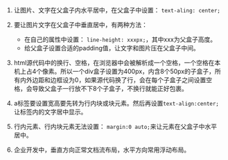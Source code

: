 1. 让图片、文字在父盒子内水平居中，在父盒子中设置： `text-aling: center;`

2. 要让图片文字在父盒子中垂直居中，有两种方法：
    - 在自己的属性中设置： `line-height: xxxpx;`，其中xxx为父盒子高度。
    - 给父盒子设置合适的padding值，让文字和图片压在父盒子中间。
    
3. html源代码中的换行、空格，在浏览器中会被解析成一个空格，一个空格在本机上占4个像素。所以一个div盒子设置为400px，内含8个50px的子盒子，所有内外边距和边框设为0，如果源代码换了行，会在每个子盒子之间设置空格，会导致父盒子一行放不下8个子盒子，不换行就能正好包裹。

4. a标签要设置宽高要先转为行内块或块元素。然后再设置`text-align:center;`让标签内的文字居中显示。

5. 行内元素、行内块元素无法设置： `margin:0 auto;`来让元素在父盒子中水平居中。

6. 企业开发中，垂直方向正常文档流布局，水平方向常用浮动布局。